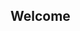 ## Welcome

<script src="https://code.jquery.com/jquery-3.2.1.min.js"></script>
<script src="/test.js"></script>

<div id="text"></div>
